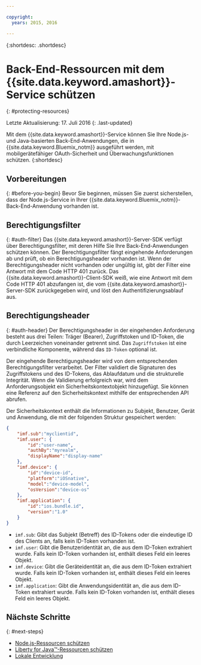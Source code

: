 ```yaml
---

copyright:
  years: 2015, 2016

---
```


{:shortdesc: .shortdesc}

# Back-End-Ressourcen mit dem {{site.data.keyword.amashort}}-Service schützen
{: #protecting-resources}

Letzte Aktualisierung: 17. Juli 2016
{: .last-updated}


Mit dem {{site.data.keyword.amashort}}-Service können Sie Ihre Node.js- und Java-basierten Back-End-Anwendungen, die in {{site.data.keyword.Bluemix_notm}} ausgeführt werden, mit mobilgerätefähiger OAuth-Sicherheit und Überwachungsfunktionen schützen. 
{:shortdesc}

## Vorbereitungen
{: #before-you-begin}
Bevor Sie beginnen, müssen Sie zuerst sicherstellen, dass der Node.js-Service in Ihrer {{site.data.keyword.Bluemix_notm}}-Back-End-Anwendung vorhanden ist. 


## Berechtigungsfilter
{: #auth-filter}
Das {{site.data.keyword.amashort}}-Server-SDK verfügt über Berechtigungsfilter, mit deren Hilfe Sie Ihre Back-End-Anwendungen schützen können. Der Berechtigungsfilter fängt eingehende Anforderungen ab und prüft, ob ein Berechtigungsheader vorhanden ist. Wenn der Berechtigungsheader nicht vorhanden oder ungültig ist, gibt der Filter eine Antwort mit dem Code HTTP 401 zurück. Das {{site.data.keyword.amashort}}-Client-SDK weiß, wie eine Antwort mit dem Code HTTP 401 abzufangen ist, die vom {{site.data.keyword.amashort}}-Server-SDK zurückgegeben wird, und löst den Authentifizierungsablauf aus.
## Berechtigungsheader
{: #auth-header}
Der Berechtigungsheader in der eingehenden Anforderung besteht aus drei Teilen: Träger (Bearer), Zugriffstoken und ID-Token, die durch Leerzeichen voneinander getrennt sind. Das `Zugriffstoken` ist eine verbindliche Komponente, während das `ID-Token` optional ist.

Der eingehende Berechtigungsheader wird von dem entsprechenden Berechtigungsfilter verarbeitet. Der Filter validiert die Signaturen des Zugriffstokens und des ID-Tokens, das Ablaufdatum und die strukturelle Integrität. Wenn die Validierung erfolgreich war, wird dem Anforderungsobjekt ein Sicherheitskontextobjekt hinzugefügt. Sie können eine Referenz auf den Sicherheitskontext mithilfe der entsprechenden API abrufen.

Der Sicherheitskontext enthält die Informationen zu Subjekt, Benutzer, Gerät und Anwendung, die mit der folgenden Struktur gespeichert werden:
```JSON
{
    "imf.sub":"myclientid",
    "imf.user": {
        "id":"user-name",
        "authBy":"myrealm",
        "displayName":"display-name"
    },
    "imf.device": {
        "id":"device-id",
        "platform":"iOSnative",
        "model":"device-model",
        "osVersion":"device-os"
    },
    "imf.application": {
        "id":"ios.bundle.id",
        "version":"1.0"
    }
}
```
* `imf.sub`: Gibt das Subjekt (Betreff) des ID-Tokens oder die eindeutige ID des Clients an, falls kein ID-Token vorhanden ist.
* `imf.user`: Gibt die Benutzeridentität an, die aus dem ID-Token extrahiert wurde. Falls kein ID-Token vorhanden ist, enthält dieses Feld ein leeres Objekt.
* `imf.device`: Gibt die Geräteidentität an, die aus dem ID-Token extrahiert wurde. Falls kein ID-Token vorhanden ist, enthält dieses Feld ein leeres Objekt.
* `imf.application`: Gibt die Anwendungsidentität an, die aus dem ID-Token extrahiert wurde. Falls kein ID-Token vorhanden ist, enthält dieses Feld ein leeres Objekt.

## Nächste Schritte
{: #next-steps}
* [Node.js-Ressourcen schützen](protecting-resources-nodejs.html)
* [Liberty for Java&trade;-Ressourcen schützen](protecting-resources-java.html)
* [Lokale Entwicklung](protecting-resources-local.html)

